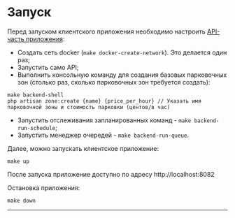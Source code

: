 # Запуск

Перед запуском клиентского приложения необходимо настроить [API-часть приложения](https://github.com/poymanov/laravel-daily-car-parking-app-api):
- Создать сеть docker (`make docker-create-network`). Это делается один раз;
- Запустить само API;
- Выполнить консольную команду для создания базовых парковочных зон (столько раз, сколько парковочных зон требуется создать):
```
make backend-shell
php artisan zone:create {name} {price_per_hour} // Указать имя парковочной зоны и стоимость парковки (центов/в час)
```
- Запустить отслеживания запланированных команд - `make backend-run-schedule`;
- Запустить менеджер очередей - `make backend-run-queue`.

Далее, можно запускать клиентское приложение:

```
make up
```

После запуска приложение доступно по адресу http://localhost:8082

Остановка приложения:

```
make down
```

---

